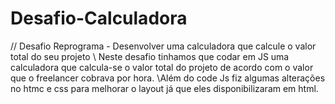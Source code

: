 # Desafio-Calculadora
// Desafio Reprograma - Desenvolver uma calculadora que calcule o valor total do seu projeto
\\  Neste desafio tinhamos que codar em JS uma calculadora que calcula-se o valor total do  projeto de acordo com o valor que o freelancer cobrava por hora.
\\Além  do code Js fiz algumas alterações no  htmc e css para melhorar o layout já que eles disponibilizaram em  html.

